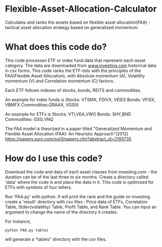 # Flexible-Asset-Allocation-Calculator
Calculates and ranks the assets based on flexible asset allocation(FAA) - tactical asset allocation strategy based on generalized momentum.

# What does this code do? #
This code processes ETF or index fund data that represent each asset category. The data are downloaded from www.investing.com historical data in csv forms.
This code ranks the ETF-lists with the principles of the FAA(Flexible Asset Allocation), with Absolute momentum (A), Volatility momentum (V) and Correlation momentum (C) factors.

Each ETF follows indexes of stocks, bonds, REITS and commodities. 

An example for index funds is
Stocks: VTSMX, FDIVX, VEIEX
Bonds: VFISX, VBMFX
Commodities:QRAAX, VGSIX

An example for ETFs is
Stocks: VTI,VEA,VWO
Bonds: SHY,BND
Commodities: GSG,VNQ

The FAA model is theorized in a paper titled "Generalized Momentum and Flexible Asset Allocation (FAA): An Heuristic Approach"(2012)
https://papers.ssrn.com/sol3/papers.cfm?abstract_id=2193735

# How do I use this code? #

Download the code and data of each asset classes from investing.com - the duration can be of the last three to six months.
Create a directory called 'data' where the code is and place the data in it. This code is optimized for ETFs with symbols of four letters.

Run 'FAA.py' with python. It will print the rank and the guide on investing. create a 'result' directory with csv files : Price data of ETFs, Correlation Table, Stdev(vollatility) Table, Profit Table, and Rank Table. You can input an argument to change the name of the directory it creates.

For instance, 

`python FAA.py tables`

will generate a "tables" directory with the csv files. 
